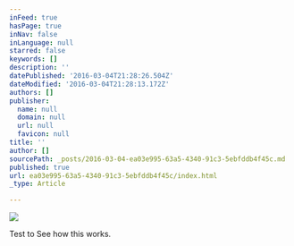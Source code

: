 ```yaml
---
inFeed: true
hasPage: true
inNav: false
inLanguage: null
starred: false
keywords: []
description: ''
datePublished: '2016-03-04T21:28:26.504Z'
dateModified: '2016-03-04T21:28:13.172Z'
authors: []
publisher:
  name: null
  domain: null
  url: null
  favicon: null
title: ''
author: []
sourcePath: _posts/2016-03-04-ea03e995-63a5-4340-91c3-5ebfddb4f45c.md
published: true
url: ea03e995-63a5-4340-91c3-5ebfddb4f45c/index.html
_type: Article

---
```

![](https://the-grid-user-content.s3-us-west-2.amazonaws.com/937c0460-70af-405a-800a-d5c5d7fb12e7.jpg)

Test to See how this works.